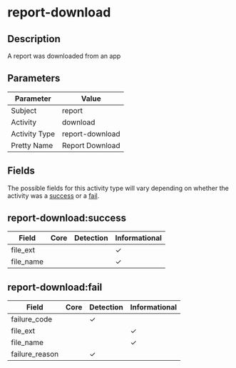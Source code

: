 report-download
===============

Description
-----------
A report was downloaded from an app

Parameters
----------
| Parameter     | Value           |
| ------------- | --------------- |
| Subject       | report          |
| Activity      | download        |
| Activity Type | report-download |
| Pretty Name   | Report Download |


Fields
------

The possible fields for this activity type will vary depending on whether the activity was a [success](#report-downloadsuccess) or a [fail](#report-downloadfail).


report-download:success
-----------------------

| Field     | Core | Detection | Informational |
| --------- | ---- | --------- | ------------- |
| file_ext  |      |           | &#10003;      |
| file_name |      |           | &#10003;      |

report-download:fail
--------------------

| Field          | Core | Detection | Informational |
| -------------- | ---- | --------- | ------------- |
| failure_code   |      | &#10003;  |               |
| file_ext       |      |           | &#10003;      |
| file_name      |      |           | &#10003;      |
| failure_reason |      | &#10003;  |               |